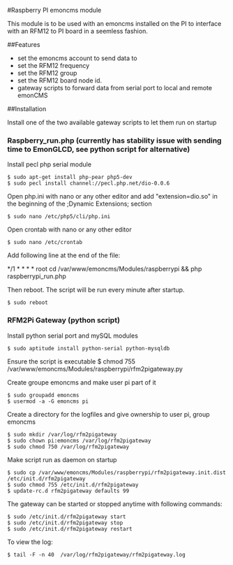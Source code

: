 #Raspberry PI emoncms module

This module is to be used with an emoncms installed on the PI to interface with an RFM12 to PI board in a seemless fashion.

##Features
- set the emoncms account to send data to
- set the RFM12 frequency
- set the RFM12 group
- set the RFM12 board node id.
- gateway scripts to forward data from serial port to local and remote emonCMS

##Installation

Install one of the two available gateway scripts to let them run on startup

### Raspberry_run.php (currently has stability issue with sending time to EmonGLCD, see python script for alternative)

  Install pecl php serial module

    $ sudo apt-get install php-pear php5-dev
    $ sudo pecl install channel://pecl.php.net/dio-0.0.6

  Open php.ini with nano or any other editor and add "extension=dio.so"
  in the beginning of the ;Dynamic Extensions; section

    $ sudo nano /etc/php5/cli/php.ini

  Open crontab with nano or any other editor

    $ sudo nano /etc/crontab

  Add following line at the end of the file:

  */1 * * * * root cd /var/www/emoncms/Modules/raspberrypi && php raspberrypi_run.php

  Then reboot. The script will be run every minute after startup.

    $ sudo reboot

### RFM2Pi Gateway (python script)

  Install python serial port and mySQL modules

    $ sudo aptitude install python-serial python-mysqldb
  
  Ensure the script is executable
    $ chmod 755 /var/www/emoncms/Modules/raspberrypi/rfm2pigateway.py
  
  Create groupe emoncms and make user pi part of it

    $ sudo groupadd emoncms
    $ usermod -a -G emoncms pi

  Create a directory for the logfiles and give ownership to user pi, group emoncms

    $ sudo mkdir /var/log/rfm2pigateway
    $ sudo chown pi:emoncms /var/log/rfm2pigateway
    $ sudo chmod 750 /var/log/rfm2pigateway

  Make script run as daemon on startup

    $ sudo cp /var/www/emoncms/Modules/raspberrypi/rfm2pigateway.init.dist /etc/init.d/rfm2pigateway
    $ sudo chmod 755 /etc/init.d/rfm2pigateway
    $ update-rc.d rfm2pigateway defaults 99

  The gateway can be started or stopped anytime with following commands:

    $ sudo /etc/init.d/rfm2pigateway start
    $ sudo /etc/init.d/rfm2pigateway stop
    $ sudo /etc/init.d/rfm2pigateway restart
    
  To view the log:
    
    $ tail -F -n 40  /var/log/rfm2pigateway/rfm2pigateway.log

